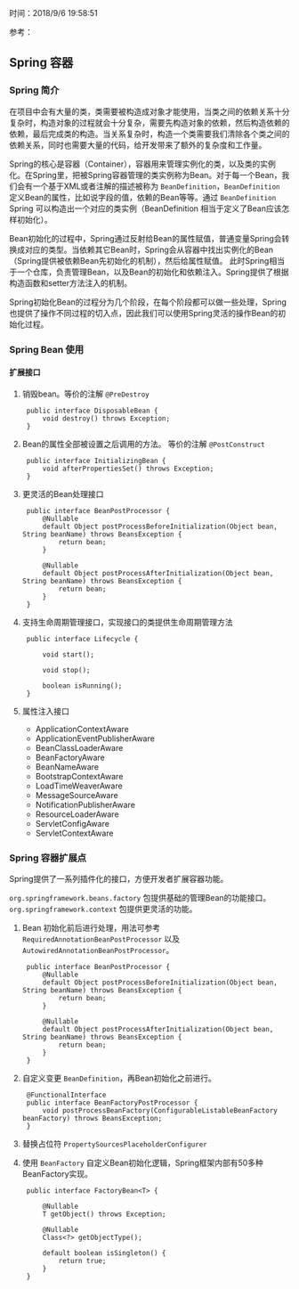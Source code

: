 时间：2018/9/6 19:58:51  

参考： 

## Spring 容器    

### Spring 简介

在项目中会有大量的类，类需要被构造成对象才能使用，当类之间的依赖关系十分复杂时，构造对象的过程就会十分复杂，需要先构造对象的依赖，然后构造依赖的依赖，最后完成类的构造。当关系复杂时，构造一个类需要我们清除各个类之间的依赖关系，同时也需要大量的代码，给开发带来了额外的复杂度和工作量。

Spring的核心是容器（Container），容器用来管理实例化的类，以及类的实例化。在Spring里，把被Spring容器管理的类实例称为Bean。对于每一个Bean，我们会有一个基于XML或者注解的描述被称为 `BeanDefinition`，`BeanDefinition` 定义Bean的属性，比如说字段的值，依赖的Bean等等。通过  `BeanDefinition` Spring 可以构造出一个对应的类实例（BeanDefinition 相当于定义了Bean应该怎样初始化）。

Bean初始化的过程中，Spring通过反射给Bean的属性赋值，普通变量Spring会转换成对应的类型。当依赖其它Bean时，Spring会从容器中找出实例化的Bean（Spring提供被依赖Bean先初始化的机制），然后给属性赋值。 此时Spring相当于一个仓库，负责管理Bean，以及Bean的初始化和依赖注入。Spring提供了根据构造函数和setter方法注入的机制。

Spring初始化Bean的过程分为几个阶段，在每个阶段都可以做一些处理，Spring也提供了操作不同过程的切入点，因此我们可以使用Spring灵活的操作Bean的初始化过程。

### Spring Bean 使用  
#### 扩展接口  
1. 销毁bean。等价的注解 `@PreDestroy`

		public interface DisposableBean {
			void destroy() throws Exception;		
		}

2. Bean的属性全部被设置之后调用的方法。 等价的注解 `@PostConstruct`  

		public interface InitializingBean {
			void afterPropertiesSet() throws Exception;
		}
3. 更灵活的Bean处理接口

		public interface BeanPostProcessor {
			@Nullable
			default Object postProcessBeforeInitialization(Object bean, String beanName) throws BeansException {
				return bean;
			}
	
			@Nullable
			default Object postProcessAfterInitialization(Object bean, String beanName) throws BeansException {
				return bean;
			}
		}
4. 支持生命周期管理接口，实现接口的类提供生命周期管理方法  

		public interface Lifecycle {
	
			void start();

			void stop();

			boolean isRunning();
		}
5. 属性注入接口  
	* ApplicationContextAware 
	* ApplicationEventPublisherAware
	* BeanClassLoaderAware
	* BeanFactoryAware
	* BeanNameAware
	* BootstrapContextAware
	* LoadTimeWeaverAware
	* MessageSourceAware
	* NotificationPublisherAware
	* ResourceLoaderAware
	* ServletConfigAware
	* ServletContextAware

### Spring 容器扩展点  

Spring提供了一系列插件化的接口，方便开发者扩展容器功能。  

`org.springframework.beans.factory` 包提供基础的管理Bean的功能接口。  
`org.springframework.context` 包提供更灵活的功能。 

1. Bean 初始化前后进行处理，用法可参考 `RequiredAnnotationBeanPostProcessor` 以及 `AutowiredAnnotationBeanPostProcessor`。
		
		public interface BeanPostProcessor {
			@Nullable
			default Object postProcessBeforeInitialization(Object bean, String beanName) throws BeansException {
				return bean;
			}
		
			@Nullable
			default Object postProcessAfterInitialization(Object bean, String beanName) throws BeansException {
				return bean;
			}
		}

2. 自定义变更 `BeanDefinition`，再Bean初始化之前进行。

		@FunctionalInterface
		public interface BeanFactoryPostProcessor {
			void postProcessBeanFactory(ConfigurableListableBeanFactory beanFactory) throws BeansException;
		}
3. 替换占位符 `PropertySourcesPlaceholderConfigurer`
4. 使用 `BeanFactory` 自定义Bean初始化逻辑，Spring框架内部有50多种BeanFactory实现。
		
		public interface FactoryBean<T> {
		
			@Nullable
			T getObject() throws Exception;
		
			@Nullable
			Class<?> getObjectType();
		
			default boolean isSingleton() {
				return true;
			}
		}